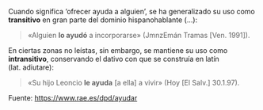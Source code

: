 Cuando significa ‘ofrecer ayuda a alguien’, se ha generalizado su uso como **transitivo** en gran parte del dominio hispanohablante (...):

> «Alguien **lo ayudó** a incorporarse» (JmnzEmán Tramas [Ven. 1991]).


En ciertas zonas no leístas, sin embargo, se mantiene su uso como **intransitivo**, conservando el dativo con que se construía en latín (lat. adiutare):

> «Su hijo Leoncio **le ayuda** [a ella] a vivir» (Hoy [El Salv.] 30.1.97).


Fuente: <https://www.rae.es/dpd/ayudar>

